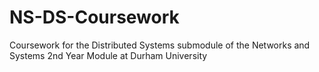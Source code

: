 # NS-DS-Coursework
 Coursework for the Distributed Systems submodule of the Networks and Systems 2nd Year Module at Durham University
